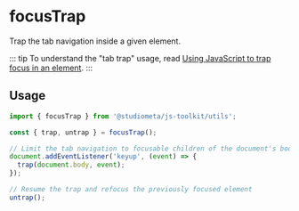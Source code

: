 # focusTrap

Trap the tab navigation inside a given element.

::: tip
To understand the "tab trap" usage, read [Using JavaScript to trap focus in an element](https://hiddedevries.nl/en/blog/2017-01-29-using-javascript-to-trap-focus-in-an-element).
:::

## Usage

```js
import { focusTrap } from '@studiometa/js-toolkit/utils';

const { trap, untrap } = focusTrap();

// Limit the tab navigation to focusable children of the document's body
document.addEventListener('keyup', (event) => {
  trap(document.body, event);
});

// Resume the trap and refocus the previously focused element
untrap();
```
